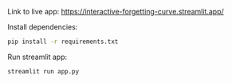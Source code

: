 Link to live app: https://interactive-forgetting-curve.streamlit.app/

Install dependencies:
```bash
pip install -r requirements.txt
```

Run streamlit app:
```bash
streamlit run app.py
```
